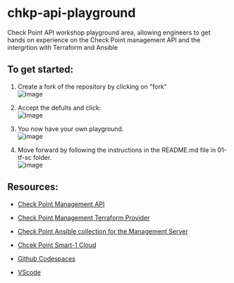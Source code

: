 # chkp-api-playground
Check Point API workshop playground area, allowing engineers to get hands on experience on the Check Point management API and the intergrtion with Terraform and Ansible

## To get started:

1. Create a fork of the repository by clicking on "fork"
<br>![image](https://github.com/jimoq/chkp-api-playground/assets/44175368/74596da0-1f07-4b8b-81b2-8da29b09a771)

2. Accept the defults and click:
<br>![image](https://github.com/jimoq/chkp-api-playground/assets/44175368/a63cc18c-b119-4005-a57c-03cef7f7daa8)

3. You now have your own playground.
<br>![image](https://github.com/jimoq/chkp-api-playground/assets/44175368/cdc1ba76-2df3-48af-9774-e3926dbdff21)


4. Move forward by following the instructions in the README.md file in 01-tf-sc folder.
<br>![image](https://github.com/jimoq/chkp-api-playground/assets/44175368/042a0123-9d85-46c4-afa3-68f00d3a864b)

## Resources:
- [Check Point Management API](https://sc1.checkpoint.com/documents/latest/APIs/#introduction~v1.9.1%20)
- [Check Point Management Terraform Provider](https://registry.terraform.io/providers/CheckPointSW/checkpoint/latest/docs)
- [Check Point Ansible collection for the Management Server](https://galaxy.ansible.com/ui/repo/published/check_point/mgmt/)
- [Chcek Point Smart-1 Cloud](https://sc1.checkpoint.com/documents/Infinity_Portal/WebAdminGuides/EN/Check-Point-SmartCloud-Admin-Guide/Topics-Smart-1-Cloud/Overview.htm)

- [Github Codespaces](https://github.com/codespaces)
- [VScode](https://code.visualstudio.com/)

